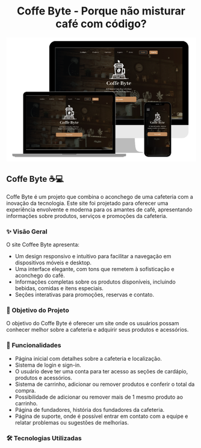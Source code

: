 <h1 align="center"> Coffe Byte - Porque não misturar café com código?</h1>

<div align="center">
  <img alt="Demonstração" src="coffe-byte-telas.png" />
</div>

<h2>Coffe Byte ☕💻</h2>
<p> Coffe Byte é um projeto que combina o aconchego de uma cafeteria com a inovação da tecnologia. Este site foi projetado para oferecer uma experiência envolvente e moderna para os amantes de café, apresentando informações sobre produtos, serviços e promoções da cafeteria.</p> 

<h3>✨ Visão Geral</h3>
<p>O site Coffee Byte apresenta:</p>

<ul>
    <li>Um design responsivo e intuitivo para facilitar a navegação em dispositivos móveis e desktop.</li>
    <li>Uma interface elegante, com tons que remetem à sofisticação e aconchego do café.</li>
    <li>Informações completas sobre os produtos disponíveis, incluindo bebidas, comidas e itens especiais.</li>
    <li>Seções interativas para promoções, reservas e contato.</li>
    
</ul> 

<h3>🎯 Objetivo do Projeto</h3>
<p>O objetivo do Coffe Byte é oferecer um site onde os usuários possam conhecer
melhor sobre a cafeteria e adquirir seus produtos e acessórios.
</p> 

<h3> 🚀 Funcionalidades</h3>

<ul> 
    <li>Página inicial com detalhes sobre a cafeteria e localização.</li>
    <li>Sistema de login e sign-in.</li>
    <li>O usuário deve ter uma conta para ter acesso as seções de cardápio, produtos e acessórios.</li>
    <li>Sistema de carrinho, adicionar ou remover produtos e conferir o total da compra.</li>
    <li>Possibilidade de adicionar ou remover mais de 1 mesmo produto ao carrinho.</li>
    <li>Página de fundadores, história dos fundadores da cafeteria.</li>
    <li>Página de suporte, onde é possível entrar em contato com a equipe e relatar problemas ou sugestões de melhorias. </li>

</ul>

<h3> 🛠️ Tecnologias Utilizadas</h3>

<img aling="center" src="https://img.shields.io/badge/HTML5-E34F26?style=for-the-badge&logo=html5&logoColor=white" alt=""> 
<img aling="center" src="https://img.shields.io/badge/CSS3-1572B6?style=for-the-badge&logo=css3&logoColor=white" alt="">
<img aling="center" src="https://img.shields.io/badge/JavaScript-F7DF1E?style=for-the-badge&logo=javascript&logoColor=black" alt="">

<img aling="center" src="https://img.shields.io/badge/Node.js-43853D?style=for-the-badge&logo=node.js&logoColor=white" alt="">
<img aling="center" src="https://img.shields.io/badge/Sass-CC6699?style=for-the-badge&logo=sass&logoColor=white" alt="">